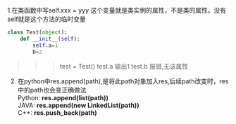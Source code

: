 1.在类函数中写self.xxx = yyy 这个变量就是类实例的属性，不是类的属性。没有self就是这个方法的临时变量
```python
class Test(object):
    def __init__(self):
        self.a=1
        b=2
```
>>>test = Test()
>>>test.a   输出1
>>>test.b   报错,无该属性


2. 在python中res.append(path),是将此path对象加入res,后续path改变时，res中的path也会变正确做法  
Python: **res.append(list(path))**  
JAVA: **res.append(new LinkedList(path))**  
C++: **res.push_back(path)**  
